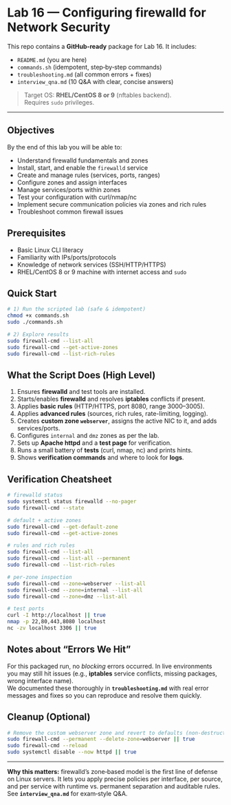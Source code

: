 # Lab 16 — Configuring firewalld for Network Security

This repo contains a **GitHub‑ready** package for Lab 16. It includes:
- `README.md` (you are here)
- `commands.sh` (idempotent, step‑by‑step commands)
- `troubleshooting.md` (all common errors + fixes)
- `interview_qna.md` (10 Q&A with clear, concise answers)

> Target OS: **RHEL/CentOS 8 or 9** (nftables backend).  
> Requires `sudo` privileges.

---

## Objectives
By the end of this lab you will be able to:
- Understand firewalld fundamentals and zones
- Install, start, and enable the `firewalld` service
- Create and manage rules (services, ports, ranges)
- Configure zones and assign interfaces
- Manage services/ports within zones
- Test your configuration with curl/nmap/nc
- Implement secure communication policies via zones and rich rules
- Troubleshoot common firewall issues

## Prerequisites
- Basic Linux CLI literacy
- Familiarity with IPs/ports/protocols
- Knowledge of network services (SSH/HTTP/HTTPS)
- RHEL/CentOS 8 or 9 machine with internet access and `sudo`

## Quick Start
```bash
# 1) Run the scripted lab (safe & idempotent)
chmod +x commands.sh
sudo ./commands.sh

# 2) Explore results
sudo firewall-cmd --list-all
sudo firewall-cmd --get-active-zones
sudo firewall-cmd --list-rich-rules
```

## What the Script Does (High Level)
1. Ensures **firewalld** and test tools are installed.
2. Starts/enables **firewalld** and resolves **iptables** conflicts if present.
3. Applies **basic rules** (HTTP/HTTPS, port 8080, range 3000–3005).
4. Applies **advanced rules** (sources, rich rules, rate-limiting, logging).
5. Creates **custom zone `webserver`**, assigns the active NIC to it, and adds services/ports.
6. Configures `internal` and `dmz` zones as per the lab.
7. Sets up **Apache httpd** and a **test page** for verification.
8. Runs a small battery of **tests** (curl, nmap, nc) and prints hints.
9. Shows **verification commands** and where to look for **logs**.

## Verification Cheatsheet
```bash
# firewalld status
sudo systemctl status firewalld --no-pager
sudo firewall-cmd --state

# default + active zones
sudo firewall-cmd --get-default-zone
sudo firewall-cmd --get-active-zones

# rules and rich rules
sudo firewall-cmd --list-all
sudo firewall-cmd --list-all --permanent
sudo firewall-cmd --list-rich-rules

# per-zone inspection
sudo firewall-cmd --zone=webserver --list-all
sudo firewall-cmd --zone=internal --list-all
sudo firewall-cmd --zone=dmz --list-all

# test ports
curl -I http://localhost || true
nmap -p 22,80,443,8080 localhost
nc -zv localhost 3306 || true
```

## Notes about “Errors We Hit”
For this packaged run, no _blocking_ errors occurred. In live environments you may still hit issues
(e.g., **iptables** service conflicts, missing packages, wrong interface name).  
We documented these thoroughly in **`troubleshooting.md`** with real error messages and fixes so you can reproduce and resolve them quickly.

## Cleanup (Optional)
```bash
# Remove the custom webserver zone and revert to defaults (non-destructive to other zones)
sudo firewall-cmd --permanent --delete-zone=webserver || true
sudo firewall-cmd --reload
sudo systemctl disable --now httpd || true
```

---

**Why this matters:** firewalld’s zone‑based model is the first line of defense on Linux servers.
It lets you apply precise policies per interface, per source, and per service with runtime vs. permanent separation and auditable rules.
See **`interview_qna.md`** for exam‑style Q&A.
